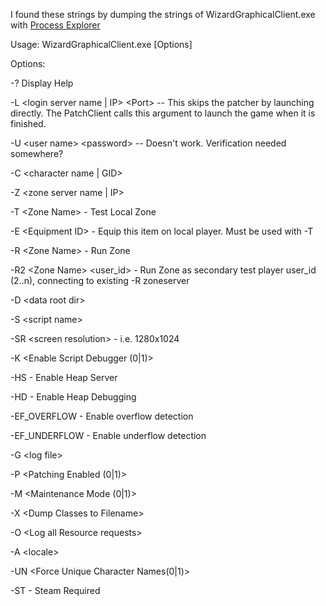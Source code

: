 I found these strings by dumping the strings of WizardGraphicalClient.exe with [Process Explorer](https://docs.microsoft.com/en-us/sysinternals/downloads/process-explorer)

Usage: WizardGraphicalClient.exe [Options]

Options:

-? Display Help

-L <login server name | IP> \<Port> -- This skips the patcher by launching directly. The PatchClient calls this argument to launch the game when it is finished.

-U \<user name> \<password> -- Doesn't work. Verification needed somewhere?

-C <character name | GID>

-Z <zone server name | IP>

-T \<Zone Name> - Test Local Zone

-E \<Equipment ID> - Equip this item on local player.  Must be used with -T

-R \<Zone Name> - Run Zone

-R2 \<Zone Name> <user_id> - Run Zone as secondary test player user_id (2..n), connecting to existing -R zoneserver

-D \<data root dir>

-S \<script name>

-SR \<screen resolution> - i.e. 1280x1024

-K <Enable Script Debugger (0|1)>

-HS - Enable Heap Server

-HD - Enable Heap Debugging

-EF_OVERFLOW - Enable overflow detection

-EF_UNDERFLOW - Enable underflow detection

-G \<log file>

-P <Patching Enabled (0|1)>

-M <Maintenance Mode (0|1)>

-X \<Dump Classes to Filename>

-O \<Log all Resource requests>

-A \<locale>

-UN <Force Unique Character Names(0|1)>

-ST - Steam Required
